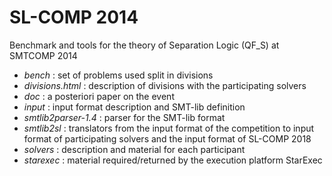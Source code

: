 SL-COMP 2014
============

Benchmark and tools for the theory of Separation Logic (QF_S) at SMTCOMP 2014

* _bench_ : set of problems used split in divisions
* _divisions.html_ : description of divisions with the participating solvers
* _doc_ : a posteriori paper on the event
* _input_ : input format description and SMT-lib definition
* _smtlib2parser-1.4_ : parser for the SMT-lib format 
* _smtlib2sl_ : translators from the input format of the competition to input
	format of participating solvers and the input format of SL-COMP 2018
* _solvers_ : description and material for each participant
* _starexec_ : material required/returned by the execution platform StarExec
